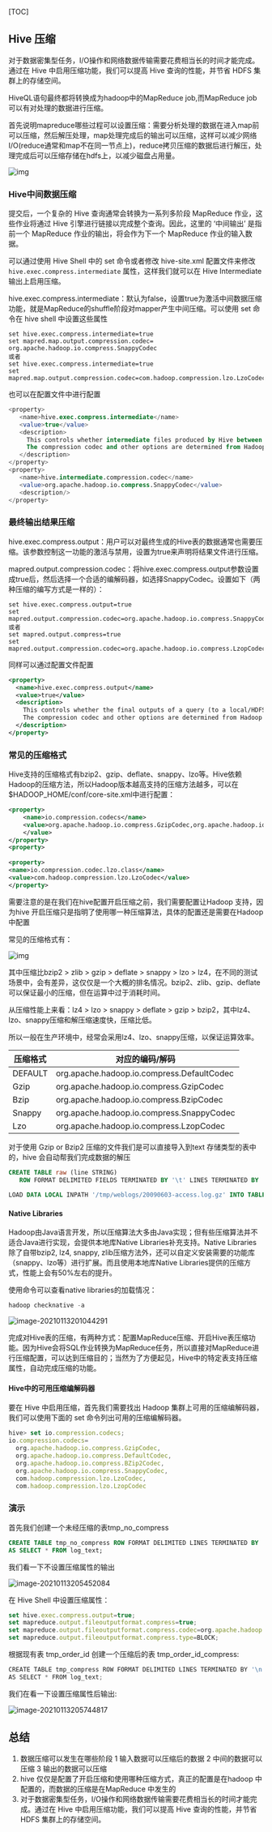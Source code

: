 

[TOC]

## Hive 压缩

对于数据密集型任务，I/O操作和网络数据传输需要花费相当长的时间才能完成。通过在 Hive 中启用压缩功能，我们可以提高 Hive 查询的性能，并节省 HDFS 集群上的存储空间。

HiveQL语句最终都将转换成为hadoop中的MapReduce job,而MapReduce job可以有对处理的数据进行压缩。

首先说明mapreduce哪些过程可以设置压缩：需要分析处理的数据在进入map前可以压缩，然后解压处理，map处理完成后的输出可以压缩，这样可以减少网络I/O(reduce通常和map不在同一节点上)，reduce拷贝压缩的数据后进行解压，处理完成后可以压缩存储在hdfs上，以减少磁盘占用量。

![img](https://kingcall.oss-cn-hangzhou.aliyuncs.com/blog/img/1147039-20171219144201850-1279721158.png)

### Hive中间数据压缩

提交后，一个复杂的 Hive 查询通常会转换为一系列多阶段 MapReduce 作业，这些作业将通过 Hive 引擎进行链接以完成整个查询。因此，这里的 ‘中间输出’ 是指前一个 MapReduce 作业的输出，将会作为下一个 MapReduce 作业的输入数据。

可以通过使用 Hive Shell 中的 set 命令或者修改 hive-site.xml 配置文件来修改 `hive.exec.compress.intermediate` 属性，这样我们就可以在 Hive Intermediate 输出上启用压缩。

hive.exec.compress.intermediate：默认为false，设置true为激活中间数据压缩功能，就是MapReduce的shuffle阶段对mapper产生中间压缩。可以使用 set 命令在 hive shell 中设置这些属性

```
set hive.exec.compress.intermediate=true
set mapred.map.output.compression.codec= org.apache.hadoop.io.compress.SnappyCodec
或者
set hive.exec.compress.intermediate=true
set mapred.map.output.compression.codec=com.hadoop.compression.lzo.LzoCodec
```

也可以在配置文件中进行配置

```sql
<property>
   <name>hive.exec.compress.intermediate</name>
   <value>true</value>
   <description>
     This controls whether intermediate files produced by Hive between multiple map-reduce jobs are compressed.
     The compression codec and other options are determined from Hadoop config variables mapred.output.compress*
   </description>
</property>
<property>
   <name>hive.intermediate.compression.codec</name>
   <value>org.apache.hadoop.io.compress.SnappyCodec</value>
   <description/>
</property>
```



### 最终输出结果压缩

hive.exec.compress.output：用户可以对最终生成的Hive表的数据通常也需要压缩。该参数控制这一功能的激活与禁用，设置为true来声明将结果文件进行压缩。

mapred.output.compression.codec：将hive.exec.compress.output参数设置成true后，然后选择一个合适的编解码器，如选择SnappyCodec。设置如下（两种压缩的编写方式是一样的）：

```
set hive.exec.compress.output=true 
set mapred.output.compression.codec=org.apache.hadoop.io.compress.SnappyCodec
或者
set mapred.output.compress=true
set mapred.output.compression.codec=org.apache.hadoop.io.compress.LzopCodec
```



同样可以通过配置文件配置

```xml
<property>
  <name>hive.exec.compress.output</name>
  <value>true</value>
  <description>
    This controls whether the final outputs of a query (to a local/HDFS file or a Hive table) is compressed.
    The compression codec and other options are determined from Hadoop config variables mapred.output.compress*
  </description>
</property>
```



### 常见的压缩格式

Hive支持的压缩格式有bzip2、gzip、deflate、snappy、lzo等。Hive依赖Hadoop的压缩方法，所以Hadoop版本越高支持的压缩方法越多，可以在$HADOOP_HOME/conf/core-site.xml中进行配置：

```xml
<property>  
    <name>io.compression.codecs</name>  
    <value>org.apache.hadoop.io.compress.GzipCodec,org.apache.hadoop.io.compress.DefaultCodec,com.hadoop.compression.lzo.LzoCodec,com.hadoop.compression.lzo.LzopCodec,org.apache.hadoop.io.compress.BZip2Codec
    </value>  
</property>  
<property>
 
<property>
<name>io.compression.codec.lzo.class</name>
<value>com.hadoop.compression.lzo.LzoCodec</value>
</property>
```

需要注意的是在我们在hive配置开启压缩之前，我们需要配置让Hadoop 支持，因为hive 开启压缩只是指明了使用哪一种压缩算法，具体的配置还是需要在Hadoop 中配置

常见的压缩格式有：

![img](https://kingcall.oss-cn-hangzhou.aliyuncs.com/blog/img/20210113175816.png)

其中压缩比bzip2 > zlib > gzip > deflate > snappy > lzo > lz4，在不同的测试场景中，会有差异，这仅仅是一个大概的排名情况。bzip2、zlib、gzip、deflate可以保证最小的压缩，但在运算中过于消耗时间。

从压缩性能上来看：lz4 > lzo > snappy > deflate > gzip > bzip2，其中lz4、lzo、snappy压缩和解压缩速度快，压缩比低。

所以一般在生产环境中，经常会采用lz4、lzo、snappy压缩，以保证运算效率。



| 压缩格式 | 对应的编码/解码                            |
| -------- | ------------------------------------------ |
| DEFAULT  | org.apache.hadoop.io.compress.DefaultCodec |
| Gzip     | org.apache.hadoop.io.compress.GzipCodec    |
| Bzip     | org.apache.hadoop.io.compress.BzipCodec    |
| Snappy   | org.apache.hadoop.io.compress.SnappyCodec  |
| Lzo      | org.apache.hadoop.io.compress.LzopCodec    |



对于使用 Gzip or Bzip2 压缩的文件我们是可以直接导入到text 存储类型的表中的，hive 会自动帮我们完成数据的解压

```sql
CREATE TABLE raw (line STRING)
   ROW FORMAT DELIMITED FIELDS TERMINATED BY '\t' LINES TERMINATED BY '\n';
 
LOAD DATA LOCAL INPATH '/tmp/weblogs/20090603-access.log.gz' INTO TABLE raw;
```





#### Native Libraries

Hadoop由Java语言开发，所以压缩算法大多由Java实现；但有些压缩算法并不适合Java进行实现，会提供本地库Native Libraries补充支持。Native Libraries除了自带bzip2, lz4, snappy, zlib压缩方法外，还可以自定义安装需要的功能库（snappy、lzo等）进行扩展。而且使用本地库Native Libraries提供的压缩方式，性能上会有50%左右的提升。

使用命令可以查看native libraries的加载情况：

```javascript
hadoop checknative -a
```

![image-20210113201044291](https://kingcall.oss-cn-hangzhou.aliyuncs.com/blog/img/image-20210113201044291.png)

完成对Hive表的压缩，有两种方式：配置MapReduce压缩、开启Hive表压缩功能。因为Hive会将SQL作业转换为MapReduce任务，所以直接对MapReduce进行压缩配置，可以达到压缩目的；当然为了方便起见，Hive中的特定表支持压缩属性，自动完成压缩的功能。



####  Hive中的可用压缩编解码器



要在 Hive 中启用压缩，首先我们需要找出 Hadoop 集群上可用的压缩编解码器，我们可以使用下面的 set 命令列出可用的压缩编解码器。

```javascript
hive> set io.compression.codecs;
io.compression.codecs=
  org.apache.hadoop.io.compress.GzipCodec,
  org.apache.hadoop.io.compress.DefaultCodec,
  org.apache.hadoop.io.compress.BZip2Codec,
  org.apache.hadoop.io.compress.SnappyCodec,
  com.hadoop.compression.lzo.LzoCodec,
  com.hadoop.compression.lzo.LzopCodec
```

### 演示

首先我们创建一个未经压缩的表tmp_no_compress

```sql
CREATE TABLE tmp_no_compress ROW FORMAT DELIMITED LINES TERMINATED BY '\n'
AS SELECT * FROM log_text;
```

我们看一下不设置压缩属性的输出

![image-20210113205452084](https://kingcall.oss-cn-hangzhou.aliyuncs.com/blog/img/image-20210113205452084.png)

在 Hive Shell 中设置压缩属性：

```javascript
set hive.exec.compress.output=true;
set mapreduce.output.fileoutputformat.compress=true;
set mapreduce.output.fileoutputformat.compress.codec=org.apache.hadoop.io.compress.GzipCodec;
set mapreduce.output.fileoutputformat.compress.type=BLOCK;
```

根据现有表 tmp_order_id 创建一个压缩后的表 tmp_order_id_compress:

```javascript
CREATE TABLE tmp_compress ROW FORMAT DELIMITED LINES TERMINATED BY '\n'
AS SELECT * FROM log_text;
```

我们在看一下设置压缩属性后输出:

![image-20210113205744817](https://kingcall.oss-cn-hangzhou.aliyuncs.com/blog/img/image-20210113205744817.png)



## 总结

1. 数据压缩可以发生在哪些阶段 1 输入数据可以压缩后的数据 2 中间的数据可以压缩 3 输出的数据可以压缩
2. hive 仅仅是配置了开启压缩和使用哪种压缩方式，真正的配置是在hadoop 中配置的，而数据的压缩是在MapReduce 中发生的
3. 对于数据密集型任务，I/O操作和网络数据传输需要花费相当长的时间才能完成。通过在 Hive 中启用压缩功能，我们可以提高 Hive 查询的性能，并节省 HDFS 集群上的存储空间。